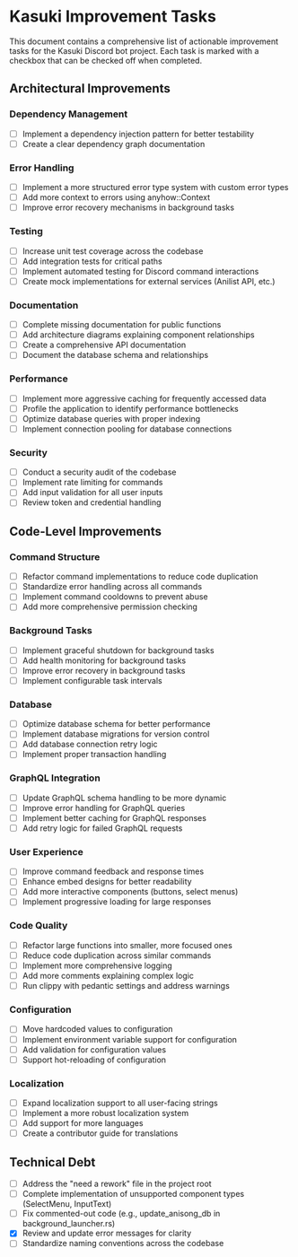 # Kasuki Improvement Tasks

This document contains a comprehensive list of actionable improvement tasks for the Kasuki Discord bot project. Each task is marked with a checkbox that can be checked off when completed.

## Architectural Improvements

### Dependency Management
- [ ] Implement a dependency injection pattern for better testability
- [ ] Create a clear dependency graph documentation

### Error Handling
- [ ] Implement a more structured error type system with custom error types
- [ ] Add more context to errors using anyhow::Context
- [ ] Improve error recovery mechanisms in background tasks

### Testing
- [ ] Increase unit test coverage across the codebase
- [ ] Add integration tests for critical paths
- [ ] Implement automated testing for Discord command interactions
- [ ] Create mock implementations for external services (Anilist API, etc.)

### Documentation
- [ ] Complete missing documentation for public functions
- [ ] Add architecture diagrams explaining component relationships
- [ ] Create a comprehensive API documentation
- [ ] Document the database schema and relationships

### Performance
- [ ] Implement more aggressive caching for frequently accessed data
- [ ] Profile the application to identify performance bottlenecks
- [ ] Optimize database queries with proper indexing
- [ ] Implement connection pooling for database connections

### Security
- [ ] Conduct a security audit of the codebase
- [ ] Implement rate limiting for commands
- [ ] Add input validation for all user inputs
- [ ] Review token and credential handling

## Code-Level Improvements

### Command Structure
- [ ] Refactor command implementations to reduce code duplication
- [ ] Standardize error handling across all commands
- [ ] Implement command cooldowns to prevent abuse
- [ ] Add more comprehensive permission checking

### Background Tasks
- [ ] Implement graceful shutdown for background tasks
- [ ] Add health monitoring for background tasks
- [ ] Improve error recovery in background tasks
- [ ] Implement configurable task intervals

### Database
- [ ] Optimize database schema for better performance
- [ ] Implement database migrations for version control
- [ ] Add database connection retry logic
- [ ] Implement proper transaction handling

### GraphQL Integration
- [ ] Update GraphQL schema handling to be more dynamic
- [ ] Improve error handling for GraphQL queries
- [ ] Implement better caching for GraphQL responses
- [ ] Add retry logic for failed GraphQL requests

### User Experience
- [ ] Improve command feedback and response times
- [ ] Enhance embed designs for better readability
- [ ] Add more interactive components (buttons, select menus)
- [ ] Implement progressive loading for large responses

### Code Quality
- [ ] Refactor large functions into smaller, more focused ones
- [ ] Reduce code duplication across similar commands
- [ ] Implement more comprehensive logging
- [ ] Add more comments explaining complex logic
- [ ] Run clippy with pedantic settings and address warnings

### Configuration
- [ ] Move hardcoded values to configuration
- [ ] Implement environment variable support for configuration
- [ ] Add validation for configuration values
- [ ] Support hot-reloading of configuration

### Localization
- [ ] Expand localization support to all user-facing strings
- [ ] Implement a more robust localization system
- [ ] Add support for more languages
- [ ] Create a contributor guide for translations

## Technical Debt

- [ ] Address the "need a rework" file in the project root
- [ ] Complete implementation of unsupported component types (SelectMenu, InputText)
- [ ] Fix commented-out code (e.g., update_anisong_db in background_launcher.rs)
- [x] Review and update error messages for clarity
- [ ] Standardize naming conventions across the codebase
